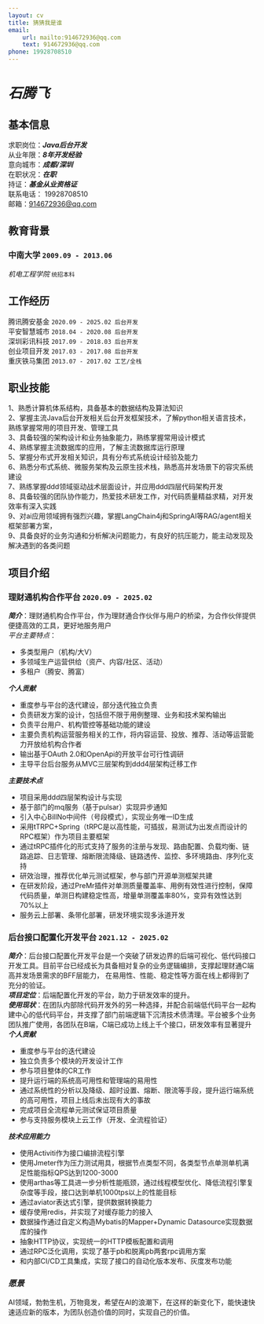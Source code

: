 ```yaml
---
layout: cv
title: 猜猜我是谁
email: 
    url: mailto:914672936@qq.com
    text: 914672936@qq.com
phone: 19928708510
---
```

# ___石腾飞___


## 基本信息
求职岗位：___Java后台开发___ <br>
从业年限：___8年开发经验___ <br>
意向城市：___成都/深圳___ <br>
在职状况：___在职___ <br>
持证：___基金从业资格证___ <br>
联系电话： 19928708510 <br>
邮箱：914672936@qq.com

## 教育背景

### __中南大学__  `2009.09 - 2013.06`
_机电工程学院_  `统招本科`


## 工作经历

腾讯腾安基金  `2020.09 - 2025.02 后台开发` <br>
平安智慧城市  `2018.04 - 2020.08 后台开发` <br>
深圳彩讯科技  `2017.09 - 2018.03 后台开发` <br>
创业项目开发  `2017.03 - 2017.08 后台开发` <br>
重庆铁马集团  `2013.07 - 2017.02 工艺/全栈` <br>


## 职业技能

1、熟悉计算机体系结构，具备基本的数据结构及算法知识 <br>
2、掌握主流Java后台开发相关后台开发框架技术，了解python相关语言技术，熟练掌握常用的项目开发、管理工具 <br>
3、具备较强的架构设计和业务抽象能力，熟练掌握常用设计模式 <br>
4、熟练掌握主流数据库的应用，了解主流数据库运行原理 <br>
5、掌握分布式开发相关知识，具有分布式系统设计经验及能力 <br>
6、熟悉分布式系统、微服务架构及云原生技术栈，熟悉高并发场景下的容灾系统建设 <br>
7、熟练掌握ddd领域驱动战术层面设计，并应用ddd四层代码架构开发 <br>
8、具备较强的团队协作能力，热爱技术研发工作，对代码质量精益求精，对开发效率有深入实践 <br>
9、对ai应用领域拥有强烈兴趣，掌握LangChain4j和SpringAI等RAG/agent相关框架部署方案，<br>
9、具备良好的业务沟通和分析解决问题能力，有良好的抗压能力，能主动发现及解决遇到的各类问题 <br>


## 项目介绍


### __理财通机构合作平台__ `2020.09 - 2025.02`  

___简介___：理财通机构合作平台，作为理财通合作伙伴与用户的桥梁，为合作伙伴提供便捷高效的工具，更好地服务用户<br>
_平台主要特点_：<br>
- 多类型用户（机构/大V）
- 多领域生产运营供给（资产、内容/社区、活动）
- 多租户（腾安、腾富）<br>

___个人贡献___<br>
- 重度参与平台的迭代建设，部分迭代独立负责
- 负责研发方案的设计，包括但不限于用例整理、业务和技术架构输出
- 负责平台用户、机构管控等基础功能的建设
- 主要负责机构运营服务相关的工作，将内容运营、投放、推荐、活动等运营能力开放给机构合作者
- 输出基于OAuth 2.0和OpenApi的开放平台可行性调研
- 主导平台后台服务从MVC三层架构到ddd4层架构迁移工作 <br>


___主要技术点___
- 项目采用ddd四层架构设计与实现
- 基于部门的mq服务（基于pulsar）实现异步通知
- 引入中心BillNo中间件（号段模式），实现业务唯一ID生成
- 采用tTRPC+Spring（tRPC是以高性能，可插拔，易测试为出发点而设计的RPC框架）作为项目主要框架
- 通过tRPC插件化的形式支持了服务的注册与发现、路由配置、负载均衡、链路追踪、日志管理、熔断限流降级、链路透传、监控、多环境路由、序列化支持
- 研效治理，推荐优化单元测试框架，参与部门开源单测框架共建
- 在研发阶段，通过PreMr插件对单测质量覆盖率、用例有效性进行控制，保障代码质量，单测日构建稳定性高，增量单测覆盖率80%，变异有效性达到70%以上
- 服务云上部署、条带化部署，研发环境实现多泳道开发


### __后台接口配置化开发平台__ `2021.12 - 2025.02`

___简介___：后台接口配置化开发平台是一个突破了研发边界的后端可视化、低代码接口开发工具。目前平台已经成长为具备相对复杂的业务逻辑编排，支撑起理财通C端高并发场景需求的BFF层能力，
在易用性、性能、稳定性等方面在线上都得到了充分的验证。
<br>
___项目定位___：后端配置化开发的平台，助力于研发效率的提升。<br>
___使用现状___：在团队内部除代码开发外的另一种选择，并配合前端低代码平台一起构建中心的低代码平台，并支撑了部门前端逻辑下沉清技术债清理。平台被多个业务团队推广使用，各团队在B端，C端已成功上线上千个接口，研发效率有显著提升<br>
___个人贡献___
- 重度参与平台的迭代建设
- 独立负责多个模块的开发设计工作
- 参与项目整体的CR工作
- 提升运行端的系统高可用性和管理端的易用性
- 通过系统性的分析以及降级、超时设置、熔断、限流等手段，提升运行端系统的高可用性，项目上线后未出现有大的事故
- 完成项目全流程单元测试保证项目质量
- 参与支持服务模块上云工作（开发、全流程验证）<br>

___技术应用能力___
- 使用Activiti作为接口编排流程引擎
- 使用Jmeter作为压力测试用具，根据节点类型不同，各类型节点单测单机满足性能指标QPS达到1200-3000
- 使用arthas等工具进一步分析性能瓶颈，通过线程模型优化、降低流程引擎复杂度等手段，接口达到单机1000tps以上的性能目标
- 通过aviator表达式引擎，提供数据转换能力
- 缓存使用redis，并实现了对缓存能力的接入
- 数据操作通过自定义构造Mybatis的Mapper+Dynamic Datasource实现数据库的操作
- 抽象HTTP协议，实现统一的HTTP模板配置和调用
- 通过RPC泛化调用，实现了基于pb和脱离pb两套rpc调用方案
- 和内部CI/CD工具集成，实现了接口的自动化版本发布、灰度发布功能

### ___愿景___

AI领域，勃勃生机，万物竟发，希望在AI的浪潮下，在这样的新变化下，能快速快速适应新的版本，为团队创造价值的同时，实现自己的价值。
